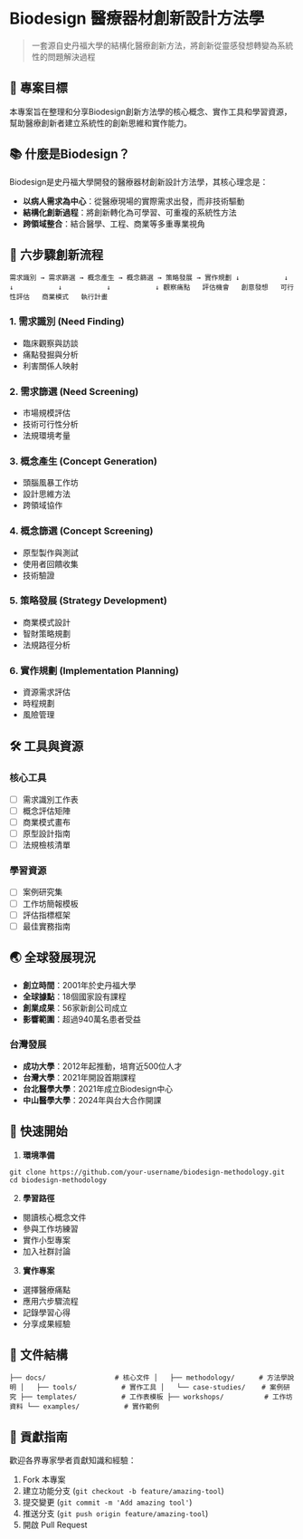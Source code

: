 # Biodesign 醫療器材創新設計方法學

> 一套源自史丹福大學的結構化醫療創新方法，將創新從靈感發想轉變為系統性的問題解決過程

## 🎯 專案目標

本專案旨在整理和分享Biodesign創新方法學的核心概念、實作工具和學習資源，幫助醫療創新者建立系統性的創新思維和實作能力。

## 📚 什麼是Biodesign？

Biodesign是史丹福大學開發的醫療器材創新設計方法學，其核心理念是：

- **以病人需求為中心**：從醫療現場的實際需求出發，而非技術驅動
- **結構化創新過程**：將創新轉化為可學習、可重複的系統性方法
- **跨領域整合**：結合醫學、工程、商業等多重專業視角

## 🔄 六步驟創新流程

```
需求識別 → 需求篩選 → 概念產生 → 概念篩選 → 策略發展 → 實作規劃 ↓           ↓           ↓           ↓           ↓           ↓ 觀察痛點   評估機會   創意發想   可行性評估   商業模式   執行計畫
```

### 1. 需求識別 (Need Finding)
- 臨床觀察與訪談
- 痛點發掘與分析
- 利害關係人映射

### 2. 需求篩選 (Need Screening)
- 市場規模評估
- 技術可行性分析
- 法規環境考量

### 3. 概念產生 (Concept Generation)
- 頭腦風暴工作坊
- 設計思維方法
- 跨領域協作

### 4. 概念篩選 (Concept Screening)
- 原型製作與測試
- 使用者回饋收集
- 技術驗證

### 5. 策略發展 (Strategy Development)
- 商業模式設計
- 智財策略規劃
- 法規路徑分析

### 6. 實作規劃 (Implementation Planning)
- 資源需求評估
- 時程規劃
- 風險管理

## 🛠️ 工具與資源

### 核心工具
- [ ] 需求識別工作表
- [ ] 概念評估矩陣
- [ ] 商業模式畫布
- [ ] 原型設計指南
- [ ] 法規檢核清單

### 學習資源
- [ ] 案例研究集
- [ ] 工作坊簡報模板
- [ ] 評估指標框架
- [ ] 最佳實務指南

## 🌏 全球發展現況

- **創立時間**：2001年於史丹福大學
- **全球據點**：18個國家設有課程
- **創業成果**：56家新創公司成立
- **影響範圍**：超過940萬名患者受益

### 台灣發展
- **成功大學**：2012年起推動，培育近500位人才
- **台灣大學**：2021年開設首期課程
- **台北醫學大學**：2021年成立Biodesign中心
- **中山醫學大學**：2024年與台大合作開課

## 🚀 快速開始

1. **環境準備**

```
git clone https://github.com/your-username/biodesign-methodology.git
cd biodesign-methodology
```


2. **學習路徑**
- 閱讀核心概念文件
- 參與工作坊練習
- 實作小型專案
- 加入社群討論

3. **實作專案**
- 選擇醫療痛點
- 應用六步驟流程
- 記錄學習心得
- 分享成果經驗

## 📖 文件結構

```
├── docs/                 # 核心文件 │   ├── methodology/      # 方法學說明 │   ├── tools/           # 實作工具 │   └── case-studies/    # 案例研究 ├── templates/           # 工作表模板 ├── workshops/          # 工作坊資料 └── examples/           # 實作範例
```

## 🤝 貢獻指南

歡迎各界專家學者貢獻知識和經驗：

1. Fork 本專案
2. 建立功能分支 (`git checkout -b feature/amazing-tool`)
3. 提交變更 (`git commit -m 'Add amazing tool'`)
4. 推送分支 (`git push origin feature/amazing-tool`)
5. 開啟 Pull Request

